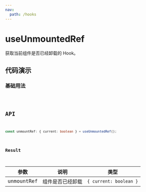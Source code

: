 ```yaml
---
nav:
  path: /hooks
---
```


# useUnmountedRef

获取当前组件是否已经卸载的 Hook。

## 代码演示

### 基础用法

<code hideActions='["CSB"]' src="./demo/demo1.tsx" />

## API

```typescript
const unmountRef: { current: boolean } = useUnmountedRef();
```

### Result

| 参数       | 说明             | 类型                   |
| ---------- | ---------------- | ---------------------- |
| unmountRef | 组件是否已经卸载 | `{ current: boolean }` |
